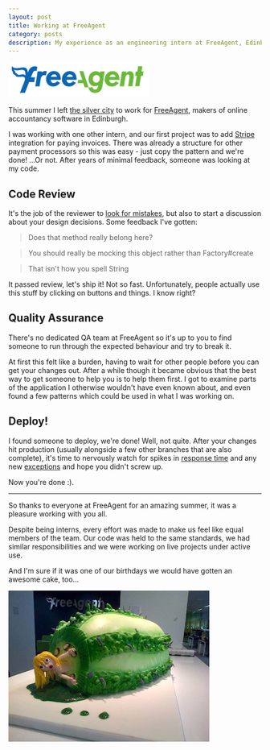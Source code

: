 ```yaml
---
layout: post
title: Working at FreeAgent
category: posts
description: My experience as an engineering intern at FreeAgent, Edinburgh.
---
```


[![FreeAgent](/images/freeagent_logo.png)][freeagent]

This summer I left [the silver city][aberdeen] to work for
[FreeAgent][freeagent], makers of online accountancy software in Edinburgh.

I was working with one other intern, and our first project was to add
[Stripe][stripe] integration for paying invoices.  There was already a structure
for other payment processors so this was easy - just copy the pattern and we're
done! ...Or not.  After years of minimal feedback, someone was looking at my code.

## Code Review

It's the job of the reviewer to [look for mistakes][code review comic], but
also to start a discussion about your design decisions. Some feedback I've
gotten:

> Does that method really belong here?

> You should really be mocking this object rather than Factory#create

> That isn't how you spell String

It passed review, let's ship it! Not so fast.  Unfortunately, people actually
use this stuff by clicking on buttons and things.  I know right?

## Quality Assurance

There's no dedicated QA team at FreeAgent so it's up to you to find someone to
run through the expected behaviour and try to break it.

At first this felt like a burden, having to wait for other people before you can
get your changes out.  After a while though it became obvious that the best way
to get someone to help you is to help them first. I got to examine parts of the
application I otherwise wouldn't have even known about, and even found a few
patterns which could be used in what I was working on.

## Deploy!

I found someone to deploy, we're done!  Well, not quite.  After your changes hit
production (usually alongside a few other branches that are also complete), it's
time to nervously watch for spikes in [response time][new relic] and any new
[exceptions][honeybadger] and hope you didn't screw up.

Now you're done :).

---

So thanks to everyone at FreeAgent for an amazing summer, it was a pleasure
working with you all.

Despite being interns, every effort was made to make us feel like equal members
of the team.  Our code was held to the same standards, we had similar
responsibilities and we were working on live projects under active use.

And I'm sure if it was one of our birthdays we would have gotten an awesome
cake, too...

[![FreeAgent Birthday Cake](/images/freeagent_cake.jpg)][the bfg]

[stripe]: https://stripe.com/
[freeagent]: http://www.freeagent.com/
[aberdeen]: https://encrypted.google.com/search?q=about+aberdeen+scotland
[code review comic]: http://www.explosm.net/comics/2083/
[code review]: https://github.com/thoughtbot/guides/tree/master/code-review
[new relic]: https://newrelic.com/
[honeybadger]: https://www.honeybadger.io/
[the bfg]: https://en.wikipedia.org/wiki/The_BFG
